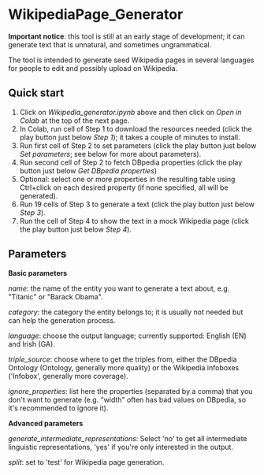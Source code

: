 # WikipediaPage_Generator
**Important notice**: this tool is still at an early stage of development; it can generate text that is unnatural, and sometimes ungrammatical. 

The tool is intended to generate seed Wikipedia pages in several languages for people to edit and possibly upload on Wikipedia.

## Quick start

1. Click on *Wikipedia_generator.ipynb* above and then click on *Open in Colab* at the top of the next page.
2. In Colab, run cell of Step 1 to download the resources needed (click the play button just below *Step 1*); it takes a couple of minutes to install.
3. Run first cell of Step 2 to set parameters (click the play button just below *Set parameters*; see below for more about parameters).
4. Run second cell of Step 2 to fetch DBpedia properties (click the play button just below *Get DBpedia properties*)
5. Optional: select one or more properties in the resulting table using Ctrl+click on each desired property (if none specified, all will be generated).
6. Run 19 cells of Step 3 to generate a text (click the play button just below *Step 3*).
7. Run the cell of Step 4 to show the text in a mock Wikipedia page (click the play button just below *Step 4*).

## Parameters

**Basic parameters**

*name*: the name of the entity you want to generate a text about, e.g. "Titanic" or "Barack Obama".

*category*: the category the entity belongs to; it is usually not needed but can help the generation process.

*language*: choose the output language; currently supported: English (EN) and Irish (GA).

*triple_source*: choose where to get the triples from, either the DBpedia Ontology (Ontology, generally more quality) or the Wikipedia infoboxes ('Infobox', generally more coverage). 

*ignore_properties*: list here the properties (separated by a comma) that you don't want to generate (e.g. "width" often has bad values on DBpedia, so it's recommended to ignore it).

**Advanced parameters**

*generate_intermediate_representations*: Select 'no' to get all intermediate linguistic representations, 'yes' if you're only interested in the output.

*split*: set to 'test' for Wikipedia page generation.
